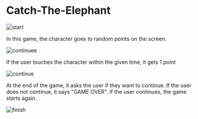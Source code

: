 # Catch-The-Elephant


![start](https://user-images.githubusercontent.com/58186891/101035587-d5e1bf80-358b-11eb-87da-152508434bce.png)

In this game, the character goes to random points on the screen.

![continuee](https://user-images.githubusercontent.com/58186891/101035907-ee51da00-358b-11eb-9a91-81c0e66d8f5f.png)

If the user touches the character within the given time, it gets 1 point

![continue](https://user-images.githubusercontent.com/58186891/101036116-fdd12300-358b-11eb-8760-8183758ffb65.png)

At the end of the game, it asks the user if they want to continue. If the user does not continue, it says "GAME OVER". If the user continues, the game starts again.

![finish](https://user-images.githubusercontent.com/58186891/101036291-0a557b80-358c-11eb-8394-12613d0fded2.png)
